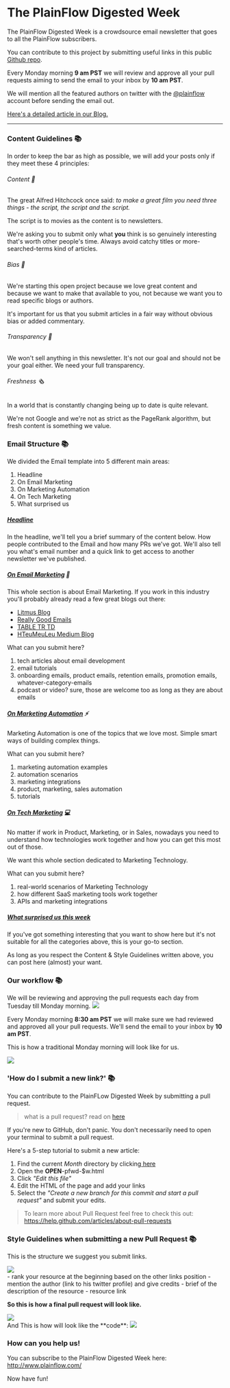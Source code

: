 # The PlainFlow Digested Week

The PlainFlow Digested Week is a crowdsource email newsletter that goes to all the PlainFlow subscribers.

You can contribute to this project by submitting useful links in this public
<a href="https://github.com/plainflow/plainflow-digested-week"> Github repo</a>.

Every Monday morning **9 am PST** we will review and approve all your pull requests aiming to send the email to your inbox by **10 am PST**.

We will mention all the featured authors on twitter with the <a href="https://twitter.com/plainflow">@plainflow</a> account before sending the email out.

<a href="https://www.plainflow.com/blog/plainflow-digested-week/">Here's a detailed article in our Blog.</a>

---

### Content Guidelines 📚

In order to keep the bar as high as possible, we will add your posts only if they meet these 4 principles:

###### Content 📑

The great Alfred Hitchcock once said: _to make a great film you need three things - the script, the script and the script._

The script is to movies as the content is to newsletters.

We're asking you to submit only what **you** think is so genuinely interesting that's worth other people's time.
Always avoid catchy titles or more-searched-terms kind of articles.

###### Bias 📢
We're starting this open project because we love great content and because we want to make that available to you, not because we want you to read specific blogs or authors.

It's important for us that you submit articles in a fair way without obvious bias or added commentary.

###### Transparency 🔬

We won't sell anything in this newsletter. It's not our goal and should not be your goal either. We need your full transparency.

###### Freshness 🗞

In a world that is constantly changing being up to date is quite relevant.

We're not Google and we're not as strict as the PageRank algorithm, but fresh content is something we value.

### Email Structure 📚

We divided the Email template into 5 different main areas:

1. <a name="head">Headline</a>
2. <a name="email">On Email Marketing</a>
3. <a name="automation">On Marketing Automation</a>
4. <a name="martech">On Tech Marketing</a>
5. <a name="wow">What surprised us</a>

##### [Headline](#head)

In the headline, we'll tell you a brief summary of the content below. How people contributed to the Email and how many PRs we've got.
We'll also tell you what's email number and a quick link to get access to another newsletter we've published.


##### [On Email Marketing](email) 📧

This whole section is about Email Marketing.
If you work in this industry you'll probably already read a few great blogs out there:

- <a href="https://litmus.com/blog/">Litmus Blog</a>
- <a href="http://reallygoodemails.com/">Really Good Emails</a>
- <a href="http://tabletrtd.com/">TABLE TR TD</a>
- <a href="https://medium.com/@hteumeuleu">HTeuMeuLeu Medium Blog</a>


What can you submit here?

1. tech articles about email development
2. email tutorials
3. onboarding emails, product emails, retention emails, promotion emails, whatever-category-emails
4. podcast or video? sure, those are welcome too as long as they are about emails


##### [On Marketing Automation](#automation) ⚡

Marketing Automation is one of the topics that we love most.
Simple smart ways of building complex things.

What can you submit here?

1. marketing automation examples
2. automation scenarios
3. marketing integrations
4. product, marketing, sales automation
5. tutorials

##### [On Tech Marketing](#martech) 💻

No matter if work in Product, Marketing, or in Sales, nowadays you need to understand how technologies work together and how you can get this most out of those.

We want this whole section dedicated to Marketing Technology.

What can you submit here?

1. real-world scenarios of Marketing Technology
2. how different SaaS marketing tools work together
3. APIs and marketing integrations

##### [What surprised us this week](#wow)

If you've got something interesting that you want to show here but it's not suitable for all the categories above, this is your go-to section.

As long as you respect the Content & Style Guidelines written above, you can post here (almost) your want.


### Our workflow 📚

We will be reviewing and approving the pull requests each day from Tuesday till Monday morning.
<img src="http://i.imgur.com/xBdmiEB.png">

Every Monday morning **8:30 am PST** we will make sure we had reviewed and approved all your pull requests. We'll send the email to your inbox by **10 am PST**.

This is how a traditional Monday morning will look like for us.

<img src="http://i.imgur.com/aKb4oB9.png">


### 'How do I submit a new link?' 📚

You can contribute to the PlainFLow Digested Week by submitting a pull request.

> what is a pull request? read on <a href="https://www.atlassian.com/git/tutorials/making-a-pull-request">here</a>

If you're new to GitHub, don't panic. You don't necessarily need to open your terminal to submit a pull request.

Here's a 5-step tutorial to submit a new article:

1. Find the current _Month_ directory by clicking<a href="https://github.com/plainflow/plainflow-digested-week/tree/master/2017"> here</a>
2. Open the **OPEN**-pfwd-$w.html
3. Click _"Edit this file"_
4. Edit the HTML of the page and add your links
5. Select the _"Create a new branch for this commit and start a pull request"_ and submit your edits.

>To learn more about Pull Request feel free to check this out: https://help.github.com/articles/about-pull-requests

### Style Guidelines when submitting a new Pull Request 📚

This is the structure we suggest you submit links.

<img src="http://i.imgur.com/zS6ftyI.png">
<br>
- rank your resource at the beginning based on the other links position
- mention the author (link to his twitter profile) and give credits
- brief of the description of the resource
- resource link
<br>

**So this is how a final pull request will look like.**

<img src="http://i.imgur.com/5FH83M4.png">

<br>
And This is how will look like the **code**:

<img src="http://i.imgur.com/YBKZobA.png">
<br>


### How can you help us!

You can subscribe to the PlainFlow Digested Week here: http://www.plainflow.com/

Now have fun!
